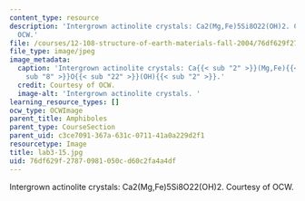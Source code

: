 ```yaml
---
content_type: resource
description: 'Intergrown actinolite crystals: Ca2(Mg,Fe)5Si8O22(OH)2. Courtesy of
  OCW.'
file: /courses/12-108-structure-of-earth-materials-fall-2004/76df629f27870981050cd60c2fa4a4df_lab3-15.jpg
file_type: image/jpeg
image_metadata:
  caption: 'Intergrown actinolite crystals: Ca{{< sub "2" >}}(Mg,Fe){{< sub "5" >}}Si{{<
    sub "8" >}}O{{< sub "22" >}}(OH){{< sub "2" >}}.'
  credit: Courtesy of OCW.
  image-alt: 'Intergrown actinolite crystals. '
learning_resource_types: []
ocw_type: OCWImage
parent_title: Amphiboles
parent_type: CourseSection
parent_uid: c3ce7091-367a-631c-0711-41a0a229d2f1
resourcetype: Image
title: lab3-15.jpg
uid: 76df629f-2787-0981-050c-d60c2fa4a4df
---
```

Intergrown actinolite crystals: Ca2(Mg,Fe)5Si8O22(OH)2. Courtesy of OCW.

